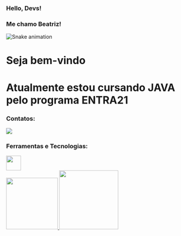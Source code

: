 ### Hello, Devs!
### Me chamo Beatriz!

![Snake animation](https://github.com/beabarth/beabarth/blob/output/github-contribution-grid-snake.svg)
<h1> Seja bem-vindo </h1>

<h1>
Atualmente estou cursando JAVA pelo programa ENTRA21 </h1>

### Contatos:
<div>
<a href="https://instagram.com/beabarthb" target="_blank"><img src="https://img.shields.io/badge/-Instagram-%23E4405F?style=for-the-badge&logo=instagram&logoColor=white" target="_blank"></a>
</div>

### Ferramentas e Tecnologias:
  <img src="https://cdn.jsdelivr.net/gh/devicons/devicon/icons/java/java-original-wordmark.svg" width="40" height="40"/>
          
          
<div>
<a href="https://github.com/seu-usuário-aqui">
<img height="140em" src="https://github-readme-stats.vercel.app/api/top-langs/?username=beabarth&layout=compact&langs_count=7&theme=dracula"/>
<img height="160em" src="https://github-readme-stats.vercel.app/api?username=beabarth&show_icons=true&theme=dracula&include_all_commits=true&count_private=true"/>
</div>
  


